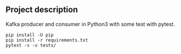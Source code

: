 ## Project description

Kafka producer and consumer in Python3 with some test with pytest.

```
pip install -U pip
pip install -r requirements.txt
pytest -s -v tests/
```
